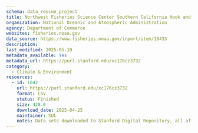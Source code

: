```yaml
---
schema: data_rescue_project 
title: Northwest Fisheries Science Center Southern California Hook and Line Survey
organization: National Oceanic and Atmospheric Administration
agency: Department of Commerce
websites: fisheries.noaa.gov
data_source: https://www.fisheries.noaa.gov/inport/item/18433
description: 
last_modified: 2025-05-19
metadata_available: Yes
metadata_url: https://purl.stanford.edu/xc176cz3732
category:
  - Climate & Environment 
resources:
  - id: 1042
    url: https://purl.stanford.edu/xc176cz3732
    format: CSV
    status: Finished
    size: 428.0
    download_date: 2025-04-25
    maintainer: SUL
    notes: Data sets downloaded to Stanford Digital Repository, all affiliated URLs archived by End of Term Archive and snapshots linked from the Stanford PURL metadata record. 3 data sets for this survey, with metadata records for each.
---
```

